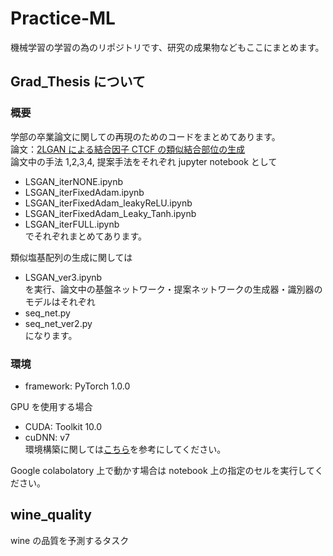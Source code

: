 # Practice-ML

機械学習の学習の為のリポジトリです、研究の成果物などもここにまとめます。

## Grad_Thesis について

### 概要

学部の卒業論文に関しての再現のためのコードをまとめてあります。  
論文：[2LGAN による結合因子 CTCF の類似結合部位の生成](https://drive.google.com/file/d/1r56vpUBB4srZacMp1zR5HGXoY7XURfbM/view?usp=sharing)  
論文中の手法 1,2,3,4, 提案手法をそれぞれ jupyter notebook として

- LSGAN_iterNONE.ipynb
- LSGAN_iterFixedAdam.ipynb
- LSGAN_iterFixedAdam_leakyReLU.ipynb
- LSGAN_iterFixedAdam_Leaky_Tanh.ipynb
- LSGAN_iterFULL.ipynb  
  でそれぞれまとめてあります。

類似塩基配列の生成に関しては

- LSGAN_ver3.ipynb  
  を実行、論文中の基盤ネットワーク・提案ネットワークの生成器・識別器のモデルはそれぞれ
- seq_net.py
- seq_net_ver2.py  
  になります。

### 環境

- framework: PyTorch 1.0.0

GPU を使用する場合

- CUDA: Toolkit 10.0
- cuDNN: v7  
  環境構築に関しては[こちら](https://qiita.com/Ric418/items/b73f929739df92079451)を参考にしてください。

Google colabolatory 上で動かす場合は notebook 上の指定のセルを実行してください。

## wine_quality

wine の品質を予測するタスク
